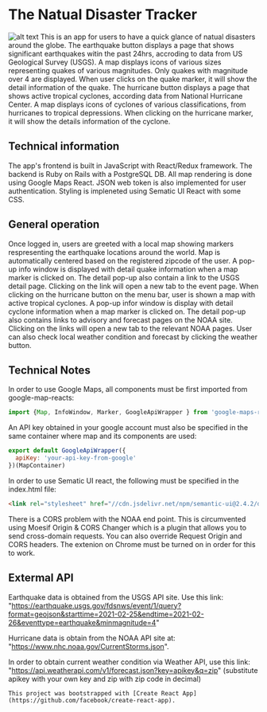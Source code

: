 # The Natual Disaster Tracker
![alt text](https://user-images.githubusercontent.com/60716393/110066453-18f03200-7d37-11eb-98a1-41b4847b70fb.png)
This is an app for users to have a quick glance of natual disasters around the globe. The earthquake button displays a page that shows significant earthquakes witin the past 24hrs, accroding to data from US Geological Survey (USGS). A map displays icons of various sizes representing quakes of various magnitudes. Only quakes with magnitude over 4 are displayed. When user clicks on the quake marker, it will show the detail information of the quake. The hurricane button displays a page that shows active tropical cyclones, according data from National Hurricane Center. A map displays icons of cyclones of various classifications, from hurricanes to tropical depressions. When clicking on the hurricane marker, it will show the details information of the cyclone.

## Technical information

The app's frontend is built in JavaScript with React/Redux framework. The backend is Ruby on Rails with a PostgreSQL DB. All map rendering is done using Google Maps React. JSON web token is also implemented for user authentication. Styling is impleneted using Sematic UI React with some CSS. 

## General operation

Once logged in, users are greeted with a local map showing markers respresenting the earthquake locations around the world. Map is automatically centered based on the registered zipcode of the user. A pop-up info window is displayed with detail quake information when a map marker is clicked on. The detail pop-up also contain a link to the USGS detail page. Clicking on the link will open a new tab to the event page. When clicking on the hurricane button on the menu bar, user is shown a map with active tropical cyclones. A pop-up infor window is display with detail cyclone information when a map marker is clicked on. The detail pop-up also contains links to advisory and forecast pages on the NOAA site. Clicking on the links will open a new tab to the relevant NOAA pages. User can also check local weather condition and forecast by clicking the weather button.


## Technical Notes

In order to use Google Maps, all components must be first imported from google-map-reacts: 

```javascript
import {Map, InfoWindow, Marker, GoogleApiWrapper } from 'google-maps-react';
```
An API key obtained in your google account must also be specified in the same container where map and its components are used:
```javascript
export default GoogleApiWrapper({
  apiKey: 'your-api-key-from-google'
})(MapContainer)
```
In order to use Sematic UI react, the following must be specified in the index.html file:
```html
<link rel="stylesheet" href="//cdn.jsdelivr.net/npm/semantic-ui@2.4.2/dist/semantic.min.css" />
```

There is a CORS problem with the NOAA end point. This is circumvented using Moesif Origin & CORS Changer which is a plugin that allows you to send cross-domain requests. You can also override Request Origin and CORS headers. The extenion on Chrome must be turned on in order for this to work.

## Extermal API

Earthquake data is obtained from the USGS API site. Use this link: "https://earthquake.usgs.gov/fdsnws/event/1/query?format=geojson&starttime=2021-02-25&endtime=2021-02-26&eventtype=earthquake&minmagnitude=4"

Hurricane data is obtain from the NOAA API site at: "https://www.nhc.noaa.gov/CurrentStorms.json". 

In order to obtain current weather condition via Weather API, use this link: "https://api.weatherapi.com/v1/forecast.json?key=apikey&q=zip" (substitute apikey with your own key and zip with zip code in decimal)
```
This project was bootstrapped with [Create React App](https://github.com/facebook/create-react-app).
